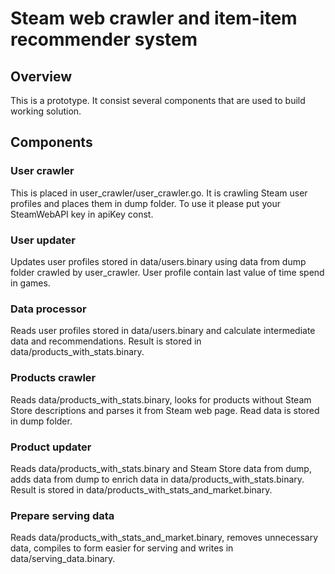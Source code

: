 # Steam web crawler and item-item recommender system

## Overview

This is a prototype. It consist several components that are used to build working solution.

## Components

### User crawler

This is placed in user_crawler/user_crawler.go. It is crawling Steam user profiles and places them in dump folder. To use it please put your SteamWebAPI key in apiKey const.

### User updater

Updates user profiles stored in data/users.binary using data from dump folder crawled by user_crawler. User profile contain last value of time spend in games.

### Data processor

Reads user profiles stored in data/users.binary and calculate intermediate data and recommendations. Result is stored in data/products_with_stats.binary.

### Products crawler

Reads data/products_with_stats.binary, looks for products without Steam Store descriptions and parses it from Steam web page. Read data is stored in dump folder.

### Product updater

Reads data/products_with_stats.binary and Steam Store data from dump, adds data from dump to enrich data in data/products_with_stats.binary. Result is stored in data/products_with_stats_and_market.binary.

### Prepare serving data

Reads data/products_with_stats_and_market.binary, removes unnecessary data, compiles to form easier for serving and writes in data/serving_data.binary.
